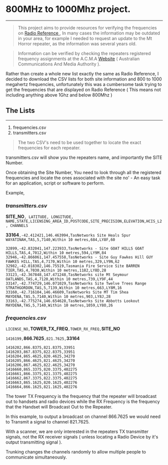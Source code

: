 # **800**MHz to **1000**Mhz project.
----
> This project aims to provide resources for verifying the frequencies on [Radio Reference ](https://RadioReference.com), In many cases the information may be outdated in your area, for example I needed to request an update to the Mt Horror repeater, as the information was several years old.
 
>  Information can be verified by checking the repeaters registered frequency assignments at the A.C.M.A [Website](https://web.acma.gov.au/rrl/site_proximity.for_client?pCLIENT_NO=220486) ( Australian Communications And Media Authority ).
  
 Rather than create a whole new list exactly the same as Radio Reference, I decided to download the CSV lists for both site information and 800 to 1000 megahertz frequencies, unfortunately this was a cumbersome task trying to get the frequencies that are displayed on Radio Reference ( This means not including anything above 1Ghz and below 800Mhz )
  
##  **The Lists**
----
1. frequencies.csv
2. transmitters.csv

> The two CSV's need to be used together to locate the exact frequencies for each repeater.
 
 transmitters.csv will show you the repeaters name, and importantly the SITE Number.
  
  Once obtaining the Site Number, You need to look through all the registered frequencies and locate the ones associated with the site no' - An easy task for an application, script or software to perform.  
  
 Example,  
### _transmitters.csv_
**SITE_NO**`, LATITUDE, LONGITUDE, NAME,STATE,LICENSING_AREA_ID,POSTCODE,SITE_PRECISION,ELEVATION,HCIS_L2, CHANNELS`

**33164**`,-42.412421,146.463994,TasNetworks Site Heals Spur WAYATINAH,TAS,5,7140,Within 10 metres,684,LY8F,60`
   
```
32899,-42.832041,147.223933,TasNetworks - Site GOAT HILLS GOAT HILLS,TAS,4,7012,Within 10 metres,594,LY9M,84
32946,-42.866061,147.457558,TasNetworks - Site Guy Fawkes Hill GUY FAWKES HILL,TAS,4,7170,Within 10 metres,329,LY9N,62
32982,-42.018302,146.75519,Tasmania Fire Service Site BARREN TIER,TAS,4,7030,Within 10 metres,1182,LY8D,28
33123,-42.367848,147.471248,TasNetworks site Mt Seymour OATLANDS,TAS,4,7120,Within 10 metres,739,LY9F,44
33147,-42.774729,146.071029,TasNetworks Site Twelve Trees Range STRATHGORDON,TAS,5,7139,Within 10 metres,663,LY8M,16
33160,-42.716104,146.46609,TasNetworks Site MT Tim Shea MAYDENA,TAS,5,7140,Within 10 metres,903,LY8J,28
33163,-42.775274,146.654628,TasNetworks Site Abbotts Lookout MAYDENA,TAS,5,7140,Within 10 metres,1059,LY8O,26

```

###      _frequencies.csv_  
 `LICENSE_NO,`**TOWER_TX_FREQ**`,TOWER_RX_FREQ,`**SITE_NO**   

 `1416199,`**866.7625**`,821.7625,`**33164**
 
```
1416202,866.8375,821.8375,33951
1416203,867.8375,822.8375,33951
1416204,865.4625,820.4625,34270
1416205,866.4625,821.4625,34270
1416206,867.4625,822.4625,34270
1416660,865.3375,820.3375,402275
1416661,866.3375,821.3375,402275
1416662,867.3375,822.3375,402275
1416663,865.1625,820.1625,402276
1416664,866.1625,821.1625,402276
```
 
 The tower TX Frequency is the frequency that the repeater will broadcast out to handsets and radio devices while the RX Frequency is the frequency that the Handset will Broadcast Out to the Repeater.
 
In this example, to output a broadcast on channel 866.7625 we would need to Transmit a signal to channel 821.7625.
  
 With a scanner, we are only interested in the repeaters TX transmitter signals, not the RX receiver signals ( unless locating a Radio Device by it's output transmitting signal ).
  
Trunking changes the channels randomly to allow multiple people to communicate simultaneously.
 
 
  
  
  




